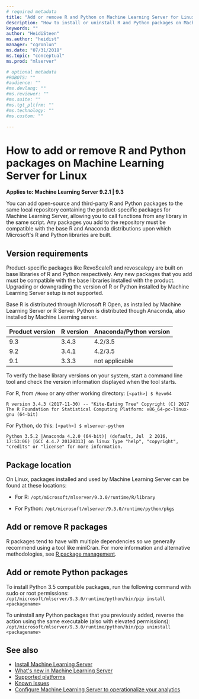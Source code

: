 ```yaml
---
# required metadata
title: "Add or remove R and Python on Machine Learning Server for Linux"
description: "How to install or uninstall R and Python packages on Machine Learning Server forLinux."
keywords: ""
author: "HeidiSteen"
ms.author: "heidist"
manager: "cgronlun"
ms.date: "07/31/2018"
ms.topic: "conceptual"
ms.prod: "mlserver"

# optional metadata
#ROBOTS: ""
#audience: ""
#ms.devlang: ""
#ms.reviewer: ""
#ms.suite: ""
#ms.tgt_pltfrm: ""
#ms.technology: ""
#ms.custom: ""

---
```


# How to add or remove R and Python packages on Machine Learning Server for Linux

**Applies to:  Machine Learning Server 9.2.1 | 9.3**

You can add open-source and third-party R and Python packages to the same local repository containing the product-specific packages for Machine Learning Server, allowing you to call functions from any library in the same script. Any packages you add to the repository must be compatible with the base R and Anaconda distributions upon which Microsoft's R and Python libraries are built.

## Version requirements

Product-specific packages like RevoScaleR and revoscalepy are built on base libraries of R and Python respectively.  Any new packages that you add must be compatible with the base libraries installed with the product. Upgrading or downgrading the version of R or Python installed by Machine Learning Server setup is not supported.

Base R is distributed through Microsoft R Open, as installed by Machine Learning Server or R Server. Python is distributed though Anaconda, also installed by Machine Learning server.

| Product version | R version | Anaconda/Python version |
|-----------------|-----------|-------------------------|
| 9.3             | 3.4.3 |  4.2/3.5 |
| 9.2             | 3.4.1 |  4.2/3.5 |
| 9.1             | 3.3.3 |  not applicable |

To verify the base library versions on your system, start a command line tool and check the version information displayed when the tool starts. 

For R, from `/Home` or any other working directory: `[<path>] $ Revo64`

`R version 3.4.3 (2017-11-30) -- "Kite-Eating Tree"
Copyright (C) 2017 The R Foundation for Statistical Computing
Platform: x86_64-pc-linux-gnu (64-bit)`

For Python, do this: `[<path>] $ mlserver-python`

`Python 3.5.2 |Anaconda 4.2.0 (64-bit)| (default, Jul  2 2016, 17:53:06) [GCC 4.4.7 20120313] on linux
Type "help", "copyright", "credits" or "license" for more information.`


## Package location

On Linux, packages installed and used by Machine Learning Server can be found at these locations:

+ For R: `/opt/microsoft/mlserver/9.3.0/runtime/R/library`

+ For Python: `/opt/microsoft/mlserver/9.3.0/runtime/python/pkgs`

## Add or remove R packages

R packages tend to have with multiple dependencies so we generally recommend using a tool like miniCran. For more information and alternative methodologies, see [R package management](../operationalize/configure-manage-r-packages.md).

## Add or remote Python packages

To install Python 3.5 compatible packages, run the following command with sudo or root permissions: `/opt/microsoft/mlserver/9.3.0/runtime/python/bin/pip install <packagename>`

To uninstall any Python packages that you previously added, reverse the action using the same executable (also with elevated permissions): `/opt/microsoft/mlserver/9.3.0/runtime/python/bin/pip uninstall <packagename>`

## See also

+ [Install Machine Learning Server](r-server-install.md)
+ [What's new in Machine Learning Server](../whats-new-in-machine-learning-server.md)
+ [Supported platforms](r-server-install-supported-platforms.md)  
+ [Known Issues](../resources-known-issues.md)  
+ [Configure Machine Learning Server to operationalize your analytics](../what-is-operationalization.md)